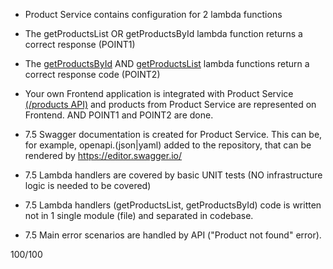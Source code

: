 * Product Service contains configuration for 2 lambda functions
* The getProductsList OR getProductsById lambda function returns a correct response (POINT1)
* The [getProductsById](https://1pcdcu2oob.execute-api.eu-west-1.amazonaws.com/prod/product/1) AND [getProductsList](https://1pcdcu2oob.execute-api.eu-west-1.amazonaws.com/prod/products) lambda functions return a correct response code (POINT2)
* Your own Frontend application is integrated with Product Service [(/products API)](https://d14t0or6u1vg0a.cloudfront.net/) and products from Product Service are represented on Frontend. AND POINT1 and POINT2 are done.

* 7.5 Swagger documentation is created for Product Service. This can be, for example, openapi.(json|yaml) added to the repository, that can be rendered by https://editor.swagger.io/
* 7.5 Lambda handlers are covered by basic UNIT tests (NO infrastructure logic is needed to be covered)
* 7.5 Lambda handlers (getProductsList, getProductsById) code is written not in 1 single module (file) and separated in codebase.
* 7.5 Main error scenarios are handled by API ("Product not found" error).

100/100